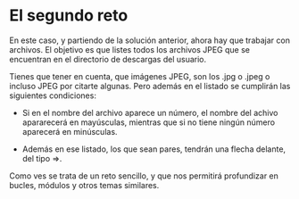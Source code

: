 # El segundo reto

En este caso, y partiendo de la solución anterior, ahora hay que trabajar con archivos. El objetivo es que listes todos los archivos JPEG que se encuentran en el directorio de descargas del usuario.

Tienes que tener en cuenta, que imágenes JPEG, son los .jpg o .jpeg o incluso JPEG por citarte algunas. Pero además en el listado se cumplirán las siguientes condiciones:

- Si en el nombre del archivo aparece un número, el nombre del achivo apararecerá en mayúsculas, mientras que si no tiene ningún número aparecerá en minúsculas.

- Además en ese listado, los que sean pares, tendrán una flecha delante, del tipo =>.

Como ves se trata de un reto sencillo, y que nos permitirá profundizar en bucles, módulos y otros temas similares.
